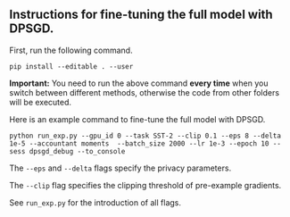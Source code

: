 ## Instructions for fine-tuning the full model with DPSGD.

First, run the following command.
```
pip install --editable . --user
```

**Important:** You need to run the above command **every time** when you switch between different methods, otherwise the code from other folders will be executed.


Here is an example command to fine-tune the full model with DPSGD.
```
python run_exp.py --gpu_id 0 --task SST-2 --clip 0.1 --eps 8 --delta 1e-5 --accountant moments  --batch_size 2000 --lr 1e-3 --epoch 10 --sess dpsgd_debug --to_console
```

The `--eps` and `--delta` flags specify the privacy parameters. 

The `--clip` flag specifies the clipping threshold of pre-example gradients. 

See `run_exp.py` for the introduction of all flags.

